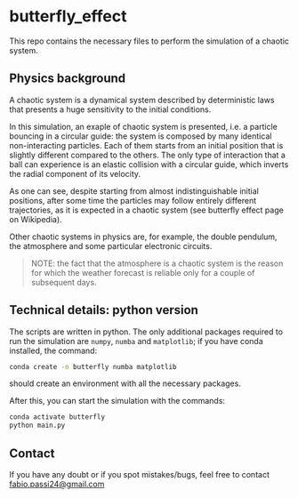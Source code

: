 # butterfly_effect

This repo contains the necessary files to perform the simulation of a chaotic system.

## Physics background

A chaotic system is a dynamical system described by deterministic laws that presents a huge sensitivity to the initial conditions.

In this simulation, an exaple of chaotic system is presented, i.e. a particle bouncing in a circular guide: the system is composed by many identical non-interacting particles. Each of them starts from an initial position that is slightly different compared to the others. The only type of interaction that a ball can experience is an elastic collision with a circular guide, which inverts the radial component of its velocity.

As one can see, despite starting from almost indistinguishable initial positions, after some time the particles may follow entirely different trajectories, as it is expected in a chaotic system (see butterfly effect page on Wikipedia).

Other chaotic systems in physics are, for example, the double pendulum, the atmosphere and some particular electronic circuits.

> NOTE: the fact that the atmosphere is a chaotic system is the reason for which the weather forecast is reliable only for a couple of subsequent days.

## Technical details: python version

The scripts are written in python. The only additional packages required to run the simulation are `numpy`, `numba` and `matplotlib`; if you have conda installed, the command:

```bash
conda create -n butterfly numba matplotlib
```

should create an environment with all the necessary packages.

After this, you can start the simulation with the commands:

```bash
conda activate butterfly
python main.py
```

## Contact

If you have any doubt or if you spot mistakes/bugs, feel free to contact [fabio.passi24@gmail.com](fabio.passi24@gmail.com)
